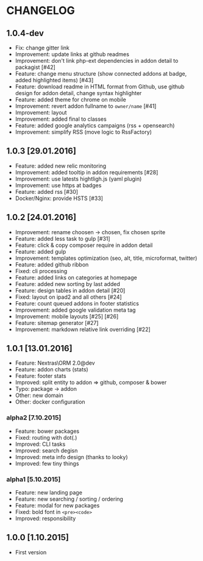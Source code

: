 # CHANGELOG

## 1.0.4-dev

- Fix: change gitter link
- Improvement: update links at github readmes
- Improvement: don't link php-ext dependencies in addon detail to packagist [#42]
- Feature: change menu structure (show connected addons at badge, added highlighted items) [#43]
- Feature: download readme in HTML format from Github, use github design for addon detail, change syntax highlighter
- Feature: added theme for chrome on mobile
- Improvement: revert addon fullname to `owner/name` [#41]
- Improvement: layout
- Improvement: added final to classes
- Feature: added google analytics campaigns (rss + opensearch)
- Improvement: simplify RSS (move logic to RssFactory)

## 1.0.3 [29.01.2016]

- Feature: added new relic monitoring
- Improvement: added tooltip in addon requirements [#28]
- Improvement: use latests hightligh.js (yaml plugin)
- Improvement: use https at badges
- Feature: added rss [#30]
- Docker/Nginx: provide HSTS [#33]

## 1.0.2 [24.01.2016]

- Improvement: rename choosen -> chosen, fix chosen sprite
- Feature: added less task to gulp [#31]
- Feature: click & copy composer require in addon detail
- Feature: added gulp
- Improvement: templates optimization (seo, alt, title, microformat, twitter)
- Feature: added github ribbon
- Fixed: cli processing
- Feature: added links on categories at homepage
- Feature: added new sorting by last added
- Feature: design tables in addon detail [#20]
- Fixed: layout on ipad2 and all others [#24]
- Feature: count queued addons in footer statistics
- Improvement: added google validation meta tag
- Improvement: mobile layouts [#25] [#26]
- Feature: sitemap generator [#27]
- Improvement: markdown relative link overriding [#22]

## 1.0.1 [13.01.2016]

- Feature: Nextras\ORM 2.0@dev
- Feature: addon charts (stats)
- Feature: footer stats
- Improved: split entity to addon => github, composer & bower
- Typo: package -> addon
- Other: new domain
- Other: docker configuration

### alpha2 [7.10.2015]
- Feature: bower packages
- Fixed: routing with dot(.)
- Improved: CLI tasks
- Improved: search degisn
- Improved: meta info design (thanks to looky)
- Improved: few tiny things

### alpha1 [5.10.2015]
- Feature: new landing page
- Feature: new searching / sorting / ordering
- Feature: modal for new packages
- Fixed: bold font in `<pre><code>`
- Improved: responsibility

## 1.0.0 [1.10.2015]
- First version
